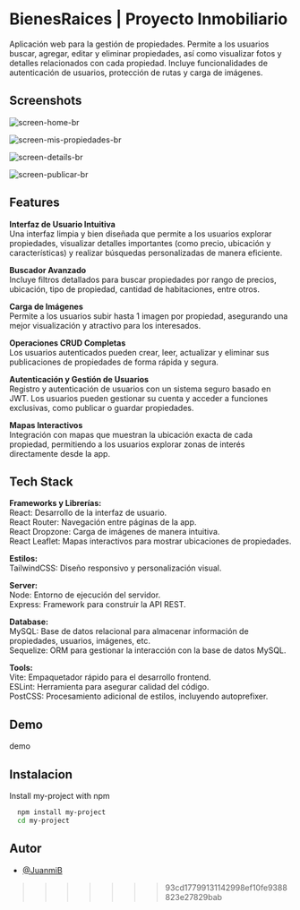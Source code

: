 # BienesRaices | Proyecto Inmobiliario

Aplicación web para la gestión de propiedades. Permite a los usuarios buscar, agregar, editar y eliminar propiedades, así como visualizar fotos y detalles relacionados con cada propiedad. Incluye funcionalidades de autenticación de usuarios, protección de rutas y carga de imágenes.
## Screenshots

![screen-home-br](https://github.com/user-attachments/assets/78192ef6-22cc-430b-ab79-ef5ec52e3de1)

![screen-mis-propiedades-br](https://github.com/user-attachments/assets/27d72d50-ccba-466e-a5f4-01380da578bf)

![screen-details-br](https://github.com/user-attachments/assets/2f53512d-d41f-4c79-a23c-8b84724355e4)

![screen-publicar-br](https://github.com/user-attachments/assets/f446ce39-380b-45e4-8330-59f84b303d3a)

## Features

**Interfaz de Usuario Intuitiva**\
Una interfaz limpia y bien diseñada que permite a los usuarios explorar propiedades, visualizar detalles importantes (como precio, ubicación y características) y realizar búsquedas personalizadas de manera eficiente.

**Buscador Avanzado**\
Incluye filtros detallados para buscar propiedades por rango de precios, ubicación, tipo de propiedad, cantidad de habitaciones, entre otros.

**Carga de Imágenes**\
Permite a los usuarios subir hasta 1 imagen por propiedad, asegurando una mejor visualización y atractivo para los interesados.

**Operaciones CRUD Completas**\
Los usuarios autenticados pueden crear, leer, actualizar y eliminar sus publicaciones de propiedades de forma rápida y segura.

**Autenticación y Gestión de Usuarios**\
Registro y autenticación de usuarios con un sistema seguro basado en JWT. Los usuarios pueden gestionar su cuenta y acceder a funciones exclusivas, como publicar o guardar propiedades.

**Mapas Interactivos**\
Integración con mapas que muestran la ubicación exacta de cada propiedad, permitiendo a los usuarios explorar zonas de interés directamente desde la app.

## Tech Stack


**Frameworks y Librerías:**  
React: 
Desarrollo de la interfaz de usuario.  
React Router: Navegación entre páginas de la app.  
React Dropzone: Carga de imágenes de manera intuitiva.  
React Leaflet: Mapas interactivos para mostrar ubicaciones de propiedades.  

**Estilos:**  
TailwindCSS: Diseño responsivo y personalización visual.  

**Server:**  
Node: Entorno de ejecución del servidor.     
Express: Framework para construir la API REST.

**Database:**            
MySQL: Base de datos relacional para almacenar información de propiedades, usuarios, imágenes, etc.      
Sequelize: ORM para gestionar la interacción con la base de datos MySQL.


**Tools:**          
Vite: Empaquetador rápido para el desarrollo frontend.    
ESLint: Herramienta para asegurar calidad del código.    
PostCSS: Procesamiento adicional de estilos, incluyendo autoprefixer.   

## Demo

demo


## Instalacion

Install my-project with npm

```bash
  npm install my-project
  cd my-project
```
    
## Autor

- [@JuanmiB](https://github.com/JuanmiB)

>>>>>>> 93cd17799131142998ef10fe9388823e27829bab

